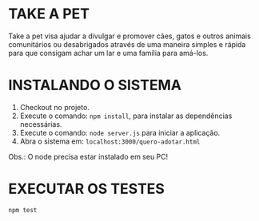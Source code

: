 # TAKE A PET
Take a pet visa ajudar a divulgar e promover cães, gatos e outros animais comunitários ou desabrigados através de uma maneira simples e rápida para que consigam achar um lar e uma família para amá-los.

# INSTALANDO O SISTEMA
1. Checkout no projeto.
2. Execute o comando: `npm install`, para instalar as dependências necessárias.
3. Execute o comando: `node server.js` para iniciar a aplicação.
4. Abra o sistema em: `localhost:3000/quero-adotar.html`

Obs.: O node precisa estar instalado em seu PC!

# EXECUTAR OS TESTES
`npm test`
